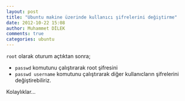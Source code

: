 ```yaml
---
layout: post
title: "Ubuntu makine üzerinde kullanıcı şifrelerini değiştirme"
date: 2012-10-22 15:08
author: Muhammet DİLEK
comments: true
categories: ubuntu
---
```

`root` olarak oturum açtıktan sonra;

* `passwd` komutunu çalıştırarak root şifresini
* `passwd username` komutunu çalıştırarak diğer kullanıcların şifrelerini değiştirebiliriz.

Kolaylıklar...
